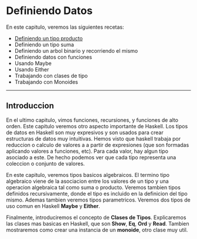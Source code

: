 # Definiendo Datos

En este capitulo, veremos las siguientes recetas:

- [Definiendo un tipo producto](suma-datos.md)
- Definiendo un tipo suma
- Definiendo un arbol binario y recorriendo el mismo
- Definiendo datos con funciones
- Usando Maybe
- Usando Either
- Trabajando con clases de tipo
- Trabajando con Monoides

---

## Introduccion

En el ultimo capitulo, vimos funciones, recursiones, y funciones de alto orden. Este capitulo veremos 
otro aspecto importante de Haskell. Los tipos de datos en Haskell son muy expresivos y son usados para crear
estructuras de datos muy intuitivas. Hemos visto que haskell trabaja por reduccion o calculo de valores a
a partir de expresiones (que son formadas aplicando valores a funciones, etc). Para cada valor, hay algun tipo asociado a este. De hecho podemos ver que cada tipo representa una coleccion o conjunto de valores.

En este capitulo, veremos tipos basicos algebraicos. El termino tipo algebraico viene de la asociacion entre los valores de un tipo y una operacion algebraica tal como suma o producto. Veremos tambien tipos definidos recursivamente, donde el tipo  es incluido  en la definicion del tipo mismo. Ademas tambien veremos tipos parametricos. Veremos dos tipos de uso comun en Haskell **Maybe** y **Either**.

Finalmente, introduciremos el concepto de **Clases de Tipos**. Explicaremos las clases mas basicas en Haskell, que son **Show**, **Eq**, **Ord** y **Read**. Tambien mostraremos como crear una instancia de un **monoide**, otro clase muy util. 
